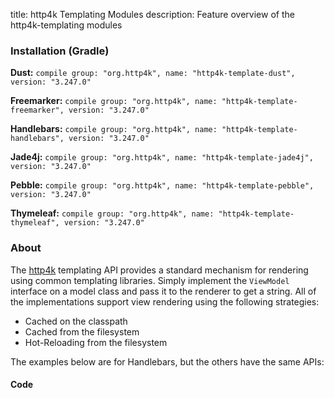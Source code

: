title: http4k Templating Modules
description: Feature overview of the http4k-templating modules

### Installation (Gradle)
**Dust:** ```compile group: "org.http4k", name: "http4k-template-dust", version: "3.247.0"```

**Freemarker:** ```compile group: "org.http4k", name: "http4k-template-freemarker", version: "3.247.0"```

**Handlebars:** ```compile group: "org.http4k", name: "http4k-template-handlebars", version: "3.247.0"```

**Jade4j:** ```compile group: "org.http4k", name: "http4k-template-jade4j", version: "3.247.0"```

**Pebble:** ```compile group: "org.http4k", name: "http4k-template-pebble", version: "3.247.0"```

**Thymeleaf:** ```compile group: "org.http4k", name: "http4k-template-thymeleaf", version: "3.247.0"```

### About
The [http4k] templating API provides a standard mechanism for rendering using common templating libraries. Simply implement the `ViewModel` interface on a model class and pass it to the renderer to get a string. All of the implementations support view rendering using the following strategies:

* Cached on the classpath
* Cached from the filesystem
* Hot-Reloading from the filesystem

The examples below are for Handlebars, but the others have the same APIs:

#### Code  [<img class="octocat"/>](https://github.com/http4k/http4k/blob/master/src/docs/guide/modules/templating/example.kt)

<script src="https://gist-it.appspot.com/https://github.com/http4k/http4k/blob/master/src/docs/guide/modules/templating/example.kt"></script>

[http4k]: https://http4k.org
